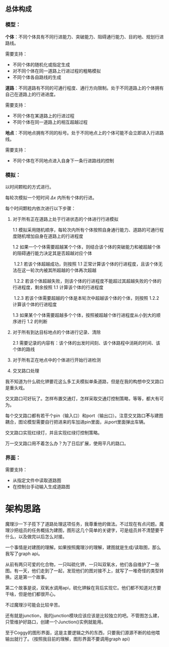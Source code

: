 ## 总体构成

### 模型：

**个体**：不同个体具有不同行进能力、突破能力、阻碍通行能力、目的地、规划行进路线。

需要支持：

- 不同个体的随机化或指定生成
- 对不同个体在同一道路上行进过程的粗略模拟
- 不同个体各自路线的生成



**道路**：不同道路有不同的可通行程度、通行方向限制。处于不同道路上的个体拥有自己在道路上的行进进度。

需要支持：

- 不同个体在某道路上的行进过程
- 不同个体在同一道路上的相互超越过程



**地点**：不同地点拥有不同的标号。处于不同地点上的个体可能不会立即进入行进路线。

需要支持：

- 不同个体在不同地点进入自身下一条行进路线的控制

    

### 模拟：

以时间颗粒的方式进行。

每轮次模拟一个短时间 $\Delta x$ 内所有个体的行进。

每个时间颗粒内依次进行以下步骤：

1. 对于所有正在道路上处于行进状态的个体进行行进模拟

    1.1 模拟采用随机顺序，每轮次内所有个体按照自身通行能力、道路的可通行程度随机增加自身在道路上的行进程度

    1.2 如果一个个体需要超越某个个体，则结合该个体的突破能力和被超越个体的阻碍通行能力决定其是否超越对应个体

    ​	1.2.1 若该个体超越成功，则按照 1.1 正常计算该个体的行进程度，且该个体无法在这一轮次内被其所超越的个体再次超越

    ​	1.2.2 若该个体超越失败，则该个体的行进程度不能超过其超越失败的个体的行进程度，剩余按照 1.1 计算该个体的行进程度

    ​	1.2.3 若该个体需要超越的个体是本轮次中超越该个体的个体，则按照 1.2.2 计算该个体的行进程度

    1.3 如果某个个体需要超越多个个体，按照被超越个体行进程度从小到大的顺序进行 1.2 的判断

2. 对于所有到达目标地点的个体进行记录、清除

    2.1 需要记录的内容有：该个体的出发时间刻、该个体路程中消耗的时间、该个体的路线

3. 对于所有正在地点中的个体进行开始行进检测

4. 交叉路口处理

我不知道为什么硫化钾要花这么多工夫模拟单条道路，但是在我的构想中交叉路口是重头戏。	

交叉路口可好玩了。怎样布置交通灯，怎样采取交通灯控制策略，等等，都大有可为。

每个交叉路口都有若干个pin（输入口）和port（输出口）。注意交叉路口**不**与建图耦合，图论模型需要自行把进来的车加进pin里面，从port里面弹出车辆。

交叉路口实现红绿灯，并且实现红绿灯控制策略。

万一交叉路口用不着怎么办？为了日后扩展，使用平凡的路口。

### 界面：

需要支持：

- 从指定文件中读取道路图
- 在控制台手动输入生成道路图





# 架构思路

魔理沙一下子揽下了道路处理这项任务，我尊重他的做法。不过现在有点问题。魔理沙把组员的任务概括为建图，图形这几个简单的关键字，可是组员并不清楚要干什么，以及做完以后怎么对接。	

一个事情是对建图的理解。如果按照魔理沙的理解，建图就是生成/读取图，那么我写了graph api。

从前有两只可爱的化合物，一只叫硫化钾，一只叫双氧水，他们各自维护了一张图。有一天，他们走到了一起，发现他们的图对接不上，就写了一堆奇怪的类型转换。这是第一个故事。

第二个故事是说，双氧水调用api，硫化钾躲在背后实现它。他们都不知道对方要干啥，但是他们都很开心。

不过魔理沙可能会比较辛苦。

还有就是junction，我的junction模块应该应该是比较独立的吧。不管图怎么建，只管维护好路口，创建一个Junction()实例就能用。

至于Coggy的图形界面，这是主要逻辑之外的东西，只要我们源源不断的给他喂输出就行了。（按照我目前的理解，图形界面不要调用graph api）
